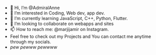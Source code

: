 - 👋 Hi, I’m @AdmiralAnne
- 👀 I’m interested in Coding, Web dev, app dev. 
- 🌱 I’m currently learning JavaScript, C++, Python, Flutter.
- 💞️ I’m looking to collaborate on webapps and sites
- 📫 How to reach me: @marjijamir on Instagram.
- Feel free to check out my Projects and You can contact me anytime through my socials. 
- <i>pew pewww pewwww</i>

<!---
AdmiralAnne/AdmiralAnne is a ✨ special ✨ repository because its `README.md` (this file) appears on your GitHub profile.
You can click the Preview link to take a look at your changes.
--->
